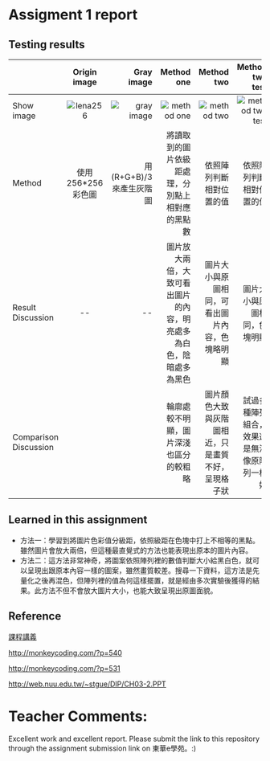# Assigment 1 report
## Testing results
|| Origin image | Gray image | Method one  | Method two | Method two test |
| ------------ |:----------:| -----------:|-----------:|----------------:|----------------:|
|Show image|![lena256](https://user-images.githubusercontent.com/32957934/32135775-39c2a27a-bc37-11e7-8e96-9c031129eed6.jpg)|![gray image](https://user-images.githubusercontent.com/32957934/32135789-3fdded72-bc37-11e7-94ef-958c12dd1591.jpg)|![method one](https://user-images.githubusercontent.com/32957934/32135790-439547da-bc37-11e7-92ee-5b8ffeb35d3a.jpg)|![method two](https://user-images.githubusercontent.com/32957934/32135792-47550112-bc37-11e7-9e58-1ff40edff107.jpg)|![method two test](https://user-images.githubusercontent.com/32957934/32135795-4a8aa86e-bc37-11e7-9fa1-2216722bba41.jpg)|
|Method | 使用256*256彩色圖| 用 (R+G+B)/3 來產生灰階圖 |將讀取到的圖片依級距處理，分別點上相對應的黑點數|依照陣列判斷相對位置的值 |依照陣列判斷相對位置的值|
|Result Discussion | -- | -- |圖片放大兩倍，大致可看出圖片的內容，明亮處多為白色，陰暗處多為黑色|圖片大小與原圖相同，可看出圖片內容，色塊略明顯 |圖片大小與原圖相同，色塊明顯 |
|Comparison Discussion | | |輪廓處較不明顯，圖片深淺也區分的較粗略 | 圖片顏色大致與灰階圖相近，只是畫質不好，呈現格子狀|試過多種陣列組合，效果還是無法像原陣列一樣好| 

## Learned in this assignment
 * 方法一：學習到將圖片色彩值分級距，依照級距在色塊中打上不相等的黑點。雖然圖片會放大兩倍，但這種最直覺式的方法也能表現出原本的圖片內容。
 * 方法二：這方法非常神奇，將圖案依照陣列裡的數值判斷大小給黑白色，就可以呈現出跟原本內容一樣的圖案，雖然畫質較差。搜尋一下資料，這方法是先量化之後再混色，但陣列裡的值為何這樣擺置，就是經由多次實驗後獲得的結果。此方法不但不會放大圖片大小，也能大致呈現出原圖面貌。
 
 ## Reference
 [課程講義](http://www.elearn.ndhu.edu.tw/moodle/file.php/72180/L2_ImageGraphics_Rep.pdf)

<http://monkeycoding.com/?p=540>

<http://monkeycoding.com/?p=531>

<http://web.nuu.edu.tw/~stgue/DIP/CH03-2.PPT>


# Teacher Comments: 
Excellent work and excellent report. Please submit the link to this repository through the assignment submission link on 東華e學苑。:)
